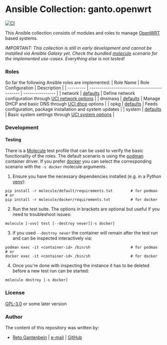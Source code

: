 # Ansible Collection: ganto.openwrt

[![CI](https://github.com/ganto/ansible-openwrt/workflows/CI/badge.svg?event=push)](https://github.com/ganto/ansible-openwrt/actions?query=workflow%3ACI)

This Ansible collection consists of modules and roles to manage [OpenWRT](https://openwrt.org/) based systems.

_IMPORTANT: This collection is still in early development and cannot be installed via Ansible Galaxy yet. Check the bundled [molecule](molecule/default) scenario for the implemented use-cases. Everything else is not tested!_

### Roles

So far the following Ansible roles are implemented:
| Role Name | Role Configuration                          | Description      |
| --------- | ------------------------------------------- | ---------------- |
| network   | [defaults](roles/network/defaults/main.yml) | Define network configuration through [UCI network options](https://openwrt.org/docs/guide-user/network/ucicheatsheet) |
| dnsmasq   | [defaults](roles/dnsmasq/defaults/main.yml) | Manage DHCP and basic DNS through [UCI dhcp](https://openwrt.org/docs/guide-user/base-system/dhcp) options |
| opkg      | [defaults](roles/opkg/defaults/main.yml)    | Feeds configuration, package installation and system updates |
| system    | [defaults](roles/system/defaults/main.yml)  | Basic system settings through [UCI system options](https://openwrt.org/docs/guide-user/base-system/system_configuration) |

### Development

#### Testing

There is a [Molecule](https://molecule.readthedocs.io/) test profile that can be used to verify the basic functionality of the roles. The default scenario is using the [podman](https://podman.io/) container driver. If you prefer [docker](https://www.docker.com/) you can select the corresponding scenario with the `-s docker` molecule arguments.

1. Ensure you have the necessary dependencies installed (e.g. in a Python [venv](https://docs.python.org/3/tutorial/venv.html)):
```
pip install -r molecule/default/requirements.txt        # for podman
# or
pip install -r molecule/docker/requirements.txt         # for docker
```
2. Run the test suite. The options in brackets are optional but useful if you need to troubleshoot issues:
```
molecule [-vvv] test [--destroy never][-s docker]
```
3. If you used `--destroy never` the container will remain after the test run and can be inspected interactively via:
```
podman exec -it <container-id> /bin/sh                  # for podman
# or
docker exec -it <container-id> /bin/sh                  # for docker
```
4. Once you're done with inspecting the instance it has to be deleted before a new test run can be started:
```
molecule destroy [-s docker]
```

### License

[GPL-3.0](https://spdx.org/licenses/GPL-3.0-or-later.html) or some later version


### Author

The content of this repository was written by:

- [Reto Gantenbein](https://linuxmonk.ch/) | [e-mail](mailto:reto.gantenbein@linuxmonk.ch) | [GitHub](https://github.com/ganto)

